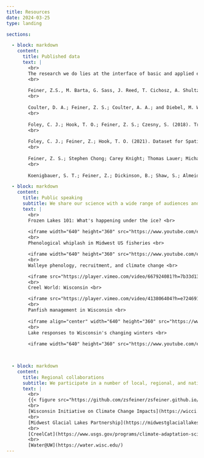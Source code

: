 ```yaml
---
title: Resources
date: 2024-03-25
type: landing

sections:

  - block: markdown
    content:
      title: Published data
      text: |
        <br>
        The research we do lies at the interface of basic and applied ecology.  Broadly, we work to understand how human interactions with freshwater ecosystems, including fishing, lake and fisheries management practices, and climate change, alter evolutionary and ecological processes in inland lakes, rivers, and the Great Lakes.  By understanding these responses, we can develop new approaches and practices for fisheries management in a rapidly changing landscape.
        <br>
        
        Feiner, Z.S., M. Barta, G. Sass, J. Reed, T. Cichosz, A. Shultz, and M. Luehring. 2023. Walleye spawning, ice phenology, and covariate data for Upper Midwestern Lakes: 1939-2019 ver 1. Environmental Data Initiative. https://doi.org/10.6073/pasta/f7a55f08dfe2a9514067e5c633313ef4. (Accessed 2024-04-30).
        <br>
        
        Coulter, D. A.; Feiner, Z. S.; Coulter, A. A.; and Diebel, M. W., "Current and Predicted Future Environmental Conditions for 38 Wisconsin, USA rivers" (2022). NRM Departmental Data Sets. 5. https://openprairie.sdstate.edu/nrm_datasets/5
        <br>
        
        Foley, C. J.; Hook, T. O.; Feiner, Z. S.; Czesny, S. (2018). Trophic indicator data for fishes collected from nearshore Lake Michigan in 2010. Purdue University Research Repository. doi:10.4231/R7DJ5CW0
        <br>
        
        Foley, C. J.; Feiner, Z.; Hook, T. O. (2021). Dataset for Spatial Patterns in Dry Weight of Nearshore Lake Michigan Prey Fishes. Purdue University Research Repository. doi:10.4231/5R2C-EN42
        <br>
        
        Feiner, Z. S.; Stephen Chong; Carey Knight; Thomas Lauer; Michael Thomas; Jeffrey Tyson; Hook, T. O. (2015). Rapidly shifting maturation schedules following reducedcommercial harvest in a freshwater ﬁsh. (Version 2.0). Purdue University Research Repository. [doi:10.4231/R7V69GJV](https://purr.purdue.edu/publications/4488/1)
        <br>
        
        Koenigbauer, S. T.; Feiner, Z.; Dickinson, B.; Shaw, S.; Almeida, Z.; DuFour, M.; Gatch, A.; Schraidt, C.; Hook, T. O. (2024). Data for: Egg size scales negatively with system size in a periodic fish species. Purdue University Research Repository. doi:10.4231/A420-R024

  - block: markdown
    content:
      title: Public speaking
      subtitle: We share our science with a wide range of audiences and settings.  Find a few recorded talks on everything from creel surveys to climate change below.  If you're interested in someone giving a talk to your group, please get in touch!
      text: |
        <br>
        Frozen Lakes 101: What's happening under the ice? <br>
        
        <iframe width="640" height="360" src="https://www.youtube.com/embed/uMO0dYROWjo" title="&quot;Frozen Lakes&quot; 101: What&#39;s Under the Ice?" frameborder="0" allow="accelerometer; autoplay; clipboard-write; encrypted-media; gyroscope; picture-in-picture; web-share" referrerpolicy="strict-origin-when-cross-origin" allowfullscreen></iframe>
        <br>
        Phenological whiplash in Midwest US fisheries <br>

        <iframe width="640" height="360" src="https://www.youtube.com/embed/qG0MBgxfIug" title="Phenological whiplash in Midwest US fisheries" frameborder="0" allow="accelerometer; autoplay; clipboard-write; encrypted-media; gyroscope; picture-in-picture; web-share" referrerpolicy="strict-origin-when-cross-origin" allowfullscreen></iframe>
        <br>
        Walleye phenology, recruitment, and climate change <br>

        <iframe src="https://player.vimeo.com/video/667924081?h=7b33d13570" width="640" height="360" frameborder="0" allow="autoplay; fullscreen; picture-in-picture" allowfullscreen></iframe>
        <br>
        Creel World: Wisconsin <br>

        <iframe src="https://player.vimeo.com/video/413806404?h=e724691381" width="640" height="360" frameborder="0" allow="autoplay; fullscreen; picture-in-picture" allowfullscreen></iframe>
        <br>
        Panfish management in Wisconsin <br>
        
        <iframe align="center" width="640" height="360" src="https://www.youtube.com/embed/mqXlEtDyzto" title="Panfish management in Wisconsin – Off the Record Podcast Ep. 14" frameborder="0" allow="accelerometer; autoplay; clipboard-write; encrypted-media; gyroscope; picture-in-picture; web-share" referrerpolicy="strict-origin-when-cross-origin" allowfullscreen></iframe> 
        <br>
        Lake responses to Wisconsin's changing winters <br>
        
        <iframe width="640" height="360" src="https://www.youtube.com/embed/h_ng6T18Ghc" title="December 7, 2023 - Quarterly Meeting - Lake Reponses to Wisconsin&#39;s Changing Winters" frameborder="0" allow="accelerometer; autoplay; clipboard-write; encrypted-media; gyroscope; picture-in-picture; web-share" referrerpolicy="strict-origin-when-cross-origin" allowfullscreen></iframe>

        

  - block: markdown
    content:
      title: Regional collaborations
      subtitle: We participate in a number of local, regional, and national collaborations to share data and improve management of our aquatic resources. Check them out below!
      text: |
        <br> 
        {{< figure src="https://github.com/zsfeiner/zsfeiner.github.io/blob/main/assets/media/WICCILogo.jpg" title="" link="https://wicci.wisc.edu/fisheries-working-group" alt="WICCI logo" >}}
        <br>
        [Wisconsin Initiative on Climate Change Impacts](https://wicci.wisc.edu/fisheries-working-group/) 
        <br>
        [Midwest Glacial Lakes Partnership](https://midwestglaciallakes.org/) 
        <br>
        [CreelCat](https://www.usgs.gov/programs/climate-adaptation-science-centers/science/us-inland-creel-and-angler-survey-catalog) 
        <br>
        [Water@UW](https://water.wisc.edu/)
---
```

